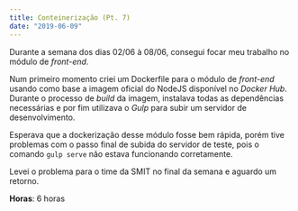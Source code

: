 ```yaml
---
title: Conteinerização (Pt. 7)
date: "2019-06-09"
---
```


Durante a semana dos dias 02/06 à 08/06, consegui focar meu trabalho no módulo de _front-end_.

Num primeiro momento criei um Dockerfile para o módulo de _front-end_ usando como base a imagem oficial do NodeJS disponível no _Docker Hub_. Durante o processo de _build_ da imagem, instalava todas as dependências necessárias e por fim utilizava o _Gulp_ para subir um servidor de desenvolvimento.

Esperava que a dockerização desse módulo fosse bem rápida, porém tive problemas com o passo final de subida do servidor de teste, pois o comando `gulp serve` não estava funcionando corretamente.

Levei o problema para o time da SMIT no final da semana e aguardo um retorno.

**Horas**: 6 horas
